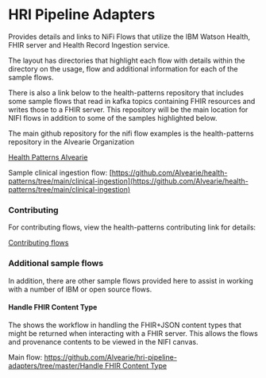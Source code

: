 # HRI Pipeline Adapters
Provides details and links to NiFi Flows that utilize the IBM Watson Health, FHIR server and Health Record Ingestion service.

The layout has directories that highlight each flow with details within the directory on the usage, flow and additional information for each of the sample flows.  

There is also a link below to the health-patterns repository that includes some sample flows that read in kafka topics containing FHIR resources and writes those to a FHIR server.  This repository will be the main location for NIFI flows in addition to some of the samples highlighted below.

The main github repository for the nifi flow examples is the health-patterns repository in the Alvearie Organization

[Health Patterns Alvearie](https://github.com/Alvearie/health-patterns)

Sample clinical ingestion flow:  [https://github.com/Alvearie/health-patterns/tree/main/clinical-ingestion](https://github.com/Alvearie/health-patterns/tree/main/clinical-ingestion)

### Contributing
For contributing flows, view the health-patterns contributing link for details:

[Contributing flows](https://github.com/Alvearie/health-patterns/blob/main/CONTRIBUTING.md)

### Additional sample flows
In addition, there are other sample flows provided here to assist in working with a number of IBM or open source flows.

#### Handle FHIR Content Type
The shows the workflow in handling the FHIR+JSON content types that might be returned when interacting with a FHIR server.  This allows the flows and provenance contents to be viewed in the NIFI canvas.

Main flow:  [https://github.com/Alvearie/hri-pipeline-adapters/tree/master/Handle FHIR Content Type](https://github.com/Alvearie/hri-pipeline-adapters/tree/master/Handle%20FHIR%20Content%20Type)
